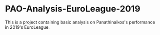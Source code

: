 # PAO-Analysis-EuroLeague-2019
This is a project containing basic analysis on Panathinaikos's performance in 2019's EuroLeague. 
